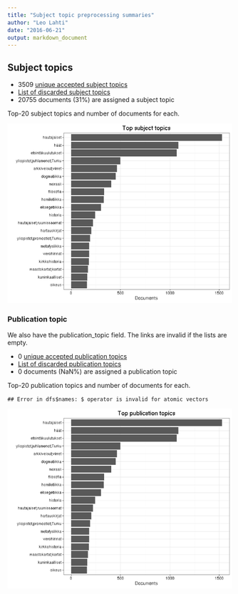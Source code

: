 ```yaml
---
title: "Subject topic preprocessing summaries"
author: "Leo Lahti"
date: "2016-06-21"
output: markdown_document
---
```


## Subject topics



  * 3509 [unique accepted subject topics](output.tables/subject_topic_accepted.csv)
  * [List of discarded subject topics](output.tables/subject_topic_discarded.csv)
  * 20755 documents (31%) are assigned a subject topic 


Top-20 subject topics and number of documents for each.

![plot of chunk summarytopics22](figure/summarytopics22-1.png)

### Publication topic

We also have the publication_topic field. The links are invalid if the lists are empty.



  * 0 [unique accepted publication topics](output.tables/publication_topic_accepted.csv)
  * [List of discarded publication topics](output.tables/publication_topic_discarded.csv)
  * 0 documents (NaN%) are assigned a publication topic 


Top-20 publication topics and number of documents for each.


```
## Error in dfs$names: $ operator is invalid for atomic vectors
```

![plot of chunk summarytopics223](figure/summarytopics223-1.png)
